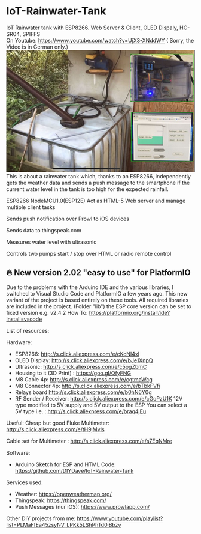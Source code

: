 # IoT-Rainwater-Tank
IoT Rainwater tank with ESP8266. Web Server &amp; Client, OLED Dispaly, HC-SR04, SPIFFS
<br>
On Youtube: https://www.youtube.com/watch?v=UjX3-XNddWY  (
Sorry, the Video is in German only.)
![alt tag](https://github.com/DIYDave/IoT-Rainwater-Tank/blob/master/photos/Github.jpg)
<br>
This is about a rainwater tank which, thanks to an ESP8266, independently gets the weather data and sends a push message to the smartphone if the current water level in the tank is too high for the expected rainfall.

ESP8266 NodeMCU1.0(ESP12E)
Act as HTML-5 Web server and manage multiple client tasks

Sends push notification over Prowl to iOS devices

Sends data to thingspeak.com

Measures water level with ultrasonic

Controls two pumps start / stop over HTML or radio remote control

## 🔥 New version 2.02 "easy to use" for PlatformIO
Due to the problems with the Arduino IDE and the various libraries, I switched to Visual Studio Code and PlatformIO a few years ago. 
This new variant of the project is based entirely on these tools. 
All required libraries are included in the project. (Folder "lib") the ESP core version can be set to fixed version e.g. v2.4.2
How To: https://platformio.org/install/ide?install=vscode

List of resources:

Hardware:
- ESP8266:                  http://s.click.aliexpress.com/e/cKcNI4xI
- OLED Display:          http://s.click.aliexpress.com/e/bJe1XnpQ
- Ultrasonic:                http://s.click.aliexpress.com/e/c5ogZbmC
- Housing to it (3D Print) : https://goo.gl/QfyFNG
- M8 Cable 4p:           http://s.click.aliexpress.com/e/cgtmaWcg
- M8 Connector 4p:    http://s.click.aliexpress.com/e/bTbkFVfi
- Relays board             http://s.click.aliexpress.com/e/b0hN6Y0g
- RF Sender / Receiver:     http://s.click.aliexpress.com/e/cGoPzU1K
12V type modified to 5V supply and 5V output to the ESP
You can select a 5V type i.e. : http://s.click.aliexpress.com/e/braq4jEu

Useful:
Cheap but good Fluke Multimeter:  http://s.click.aliexpress.com/e/tH9jMvIs

Cable set for Multimeter  : http://s.click.aliexpress.com/e/s7EqNMre

Software:
- Arduino Sketch for ESP and HTML Code:
https://github.com/DIYDave/IoT-Rainwater-Tank


Services used:
- Weather:           https://openweathermap.org/
- Thingspeak:  https://thingspeak.com/
- Push Messages (nur iOS):    https://www.prowlapp.com/

Other DIY projects from me:
https://www.youtube.com/playlist?list=PLMaFfEa45zsyNV_LPKk5LShPhTd0iBbzv
